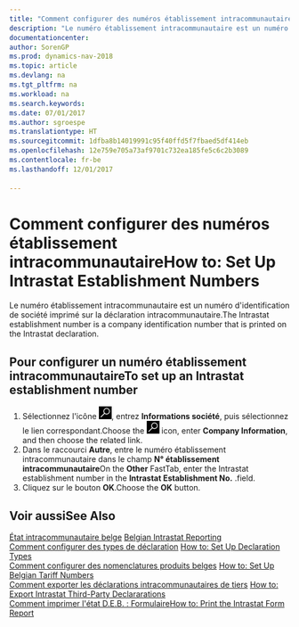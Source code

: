 ```yaml
---
title: "Comment configurer des numéros établissement intracommunautaire"
description: "Le numéro établissement intracommunautaire est un numéro d'identification de société imprimé sur la déclaration intracommunautaire."
documentationcenter: 
author: SorenGP
ms.prod: dynamics-nav-2018
ms.topic: article
ms.devlang: na
ms.tgt_pltfrm: na
ms.workload: na
ms.search.keywords: 
ms.date: 07/01/2017
ms.author: sgroespe
ms.translationtype: HT
ms.sourcegitcommit: 1dfba8b14019991c95f40ffd5f7fbaed5df414eb
ms.openlocfilehash: 12e759e705a73af9701c732ea185fe5c6c2b3089
ms.contentlocale: fr-be
ms.lasthandoff: 12/01/2017

---
```

# <a name="how-to-set-up-intrastat-establishment-numbers"></a><span data-ttu-id="962dd-103">Comment configurer des numéros établissement intracommunautaire</span><span class="sxs-lookup"><span data-stu-id="962dd-103">How to: Set Up Intrastat Establishment Numbers</span></span>
<span data-ttu-id="962dd-104">Le numéro établissement intracommunautaire est un numéro d'identification de société imprimé sur la déclaration intracommunautaire.</span><span class="sxs-lookup"><span data-stu-id="962dd-104">The Intrastat establishment number is a company identification number that is printed on the Intrastat declaration.</span></span>  

## <a name="to-set-up-an-intrastat-establishment-number"></a><span data-ttu-id="962dd-105">Pour configurer un numéro établissement intracommunautaire</span><span class="sxs-lookup"><span data-stu-id="962dd-105">To set up an Intrastat establishment number</span></span>  

1.  <span data-ttu-id="962dd-106">Sélectionnez l'icône ![Rechercher une page ou un état](../../media/ui-search/search_small.png "icône Rechercher une page ou un état"), entrez **Informations société**, puis sélectionnez le lien correspondant.</span><span class="sxs-lookup"><span data-stu-id="962dd-106">Choose the ![Search for Page or Report](../../media/ui-search/search_small.png "Search for Page or Report icon") icon, enter **Company Information**, and then choose the related link.</span></span>  
2.  <span data-ttu-id="962dd-107">Dans le raccourci **Autre**, entre le numéro établissement intracommunautaire dans le champ **N° établissement intracommunautaire**</span><span class="sxs-lookup"><span data-stu-id="962dd-107">On the **Other** FastTab, enter the Intrastat establishment number in the **Intrastat Establishment No.**</span></span> <span data-ttu-id="962dd-108">.</span><span class="sxs-lookup"><span data-stu-id="962dd-108">field.</span></span>  
3.  <span data-ttu-id="962dd-109">Cliquez sur le bouton **OK**.</span><span class="sxs-lookup"><span data-stu-id="962dd-109">Choose the **OK** button.</span></span>  
  
## <a name="see-also"></a><span data-ttu-id="962dd-110">Voir aussi</span><span class="sxs-lookup"><span data-stu-id="962dd-110">See Also</span></span>  
 <span data-ttu-id="962dd-111">[État intracommunautaire belge](belgian-intrastat-reporting.md) </span><span class="sxs-lookup"><span data-stu-id="962dd-111">[Belgian Intrastat Reporting](belgian-intrastat-reporting.md) </span></span>  
 <span data-ttu-id="962dd-112">[Comment configurer des types de déclaration](how-to-set-up-declaration-types.md) </span><span class="sxs-lookup"><span data-stu-id="962dd-112">[How to: Set Up Declaration Types](how-to-set-up-declaration-types.md) </span></span>  
 <span data-ttu-id="962dd-113">[Comment configurer des nomenclatures produits belges](how-to-set-up-belgian-tariff-numbers.md) </span><span class="sxs-lookup"><span data-stu-id="962dd-113">[How to: Set Up Belgian Tariff Numbers](how-to-set-up-belgian-tariff-numbers.md) </span></span>  
 <span data-ttu-id="962dd-114">[Comment exporter les déclarations intracommunautaires de tiers](how-to-export-intrastat-third-party-declararations.md) </span><span class="sxs-lookup"><span data-stu-id="962dd-114">[How to: Export Intrastat Third-Party Declararations](how-to-export-intrastat-third-party-declararations.md) </span></span>  
 [<span data-ttu-id="962dd-115">Comment imprimer l'état D.E.B. : Formulaire</span><span class="sxs-lookup"><span data-stu-id="962dd-115">How to: Print the Intrastat Form Report</span></span>](how-to-print-the-intrastat-form-report.md)

